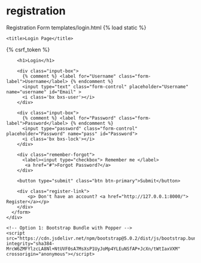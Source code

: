 # registration
Registration Form
templates/login.html
{% load static %}

<!doctype html>
<html lang="en">
  <head>
    <meta charset="UTF-8">
    <meta http-equiv="X-UA-Compatible" content="IE=edge">
    <meta name="viewport" content="width=devies-width, initial-scale=1.0">
    <link href='https://unpkg.com/boxicons@2.1.4/css/boxicons.min.css' rel='stylesheet'>
    <link rel="stylesheet" href="{% static 'style.css' %}"/>
   


    <title>Login Page</title>
  </head>
  <body>
    <div class="wrapper">
      <form method="post">
        {% csrf_token %}
        
        <h1>Login</h1>
        
        <div class="input-box">
          {% comment %} <label for="Username" class="form-label">Username</label> {% endcomment %}
          <input type="text" class="form-control" placeholder="Username" name="username" id="Email" >
          <i class='bx bxs-user'></i>
        </div>
        
        <div class="input-box">
          {% comment %} <label for="Password" class="form-label">Password</label> {% endcomment %}
          <input type="password" class="form-control" placeholder="Password" name="pass" id="Password">
          <i class='bx bxs-lock'></i>
        </div>
        
        <div class="remember-forgot">
          <label><input type="checkbox"> Remember me </label>
           <a href="#">Forgot Password?</a>
        </div>

        <button type="submit" class="btn btn-primary">Submit</button>
        
        <div class="register-link">
            <p> Don't have an account? <a href="http://127.0.0.1:8000/"> Register</a></p>
        </div>
      </form>
    </div>

    <!-- Option 1: Bootstrap Bundle with Popper -->
    <script src="https://cdn.jsdelivr.net/npm/bootstrap@5.0.2/dist/js/bootstrap.bundle.min.js" integrity="sha384-MrcW6ZMFYlzcLA8Nl+NtUVF0sA7MsXsP1UyJoMp4YLEuNSfAP+JcXn/tWtIaxVXM" crossorigin="anonymous"></script>

  </body>
</html>
